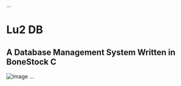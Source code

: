 ...
# Lu2 DB
## A Database Management System Written in BoneStock C
![Image](https://github.com/user-attachments/assets/6fddf087-f6c0-45cb-b3b1-8b44976a47af)
...
